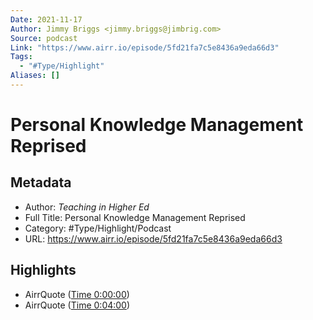 ```yaml
---
Date: 2021-11-17
Author: Jimmy Briggs <jimmy.briggs@jimbrig.com>
Source: podcast
Link: "https://www.airr.io/episode/5fd21fa7c5e8436a9eda66d3"
Tags:
  - "#Type/Highlight"
Aliases: []
---
```


# Personal Knowledge Management Reprised

## Metadata

* Author: *Teaching in Higher Ed*
* Full Title: Personal Knowledge Management Reprised
* Category: #Type/Highlight/Podcast
* URL: https://www.airr.io/episode/5fd21fa7c5e8436a9eda66d3

## Highlights

* AirrQuote ([Time 0:00:00](https://www.airr.io/quote/5fd253fdc823b2f312919c0f))
* AirrQuote ([Time 0:04:00](https://www.airr.io/quote/5fd253e8c823b26853919c0d))
